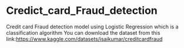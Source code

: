 # Credict_card_Fraud_detection
Credit card Fraud detection model using Logistic Regression which is a classification algorithm 
You can download the dataset from this link:https://www.kaggle.com/datasets/isaikumar/creditcardfraud
